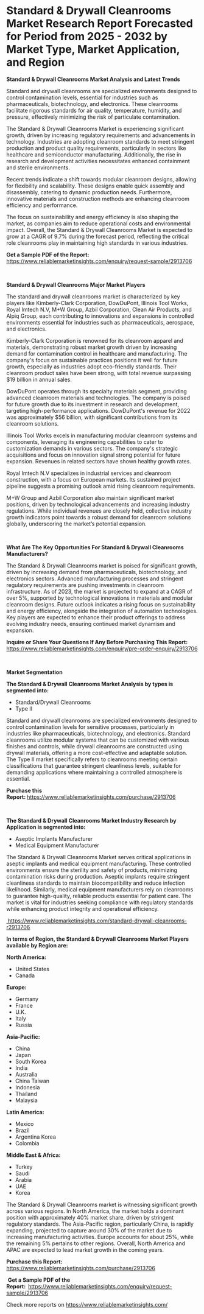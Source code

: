 <p><h1>Standard & Drywall Cleanrooms Market Research Report Forecasted for Period from 2025 -  2032 by Market Type, Market Application, and Region</h1></p><p><strong>Standard & Drywall Cleanrooms Market Analysis and Latest Trends</strong></p>
<p><p>Standard and drywall cleanrooms are specialized environments designed to control contamination levels, essential for industries such as pharmaceuticals, biotechnology, and electronics. These cleanrooms facilitate rigorous standards for air quality, temperature, humidity, and pressure, effectively minimizing the risk of particulate contamination. </p><p>The Standard & Drywall Cleanrooms Market is experiencing significant growth, driven by increasing regulatory requirements and advancements in technology. Industries are adopting cleanroom standards to meet stringent production and product quality requirements, particularly in sectors like healthcare and semiconductor manufacturing. Additionally, the rise in research and development activities necessitates enhanced containment and sterile environments.</p><p>Recent trends indicate a shift towards modular cleanroom designs, allowing for flexibility and scalability. These designs enable quick assembly and disassembly, catering to dynamic production needs. Furthermore, innovative materials and construction methods are enhancing cleanroom efficiency and performance. </p><p>The focus on sustainability and energy efficiency is also shaping the market, as companies aim to reduce operational costs and environmental impact. Overall, the Standard & Drywall Cleanrooms Market is expected to grow at a CAGR of 9.7% during the forecast period, reflecting the critical role cleanrooms play in maintaining high standards in various industries.</p></p>
<p><strong>Get a Sample PDF of the Report:&nbsp;</strong> <a href="https://www.reliablemarketinsights.com/enquiry/request-sample/2913706?utm_campaign=3277&utm_medium=2&utm_source=Github&utm_content=ia&utm_term=12032025&utm_id=standard-drywall-cleanrooms">https://www.reliablemarketinsights.com/enquiry/request-sample/2913706</a></p>
<p>&nbsp;</p>
<p><strong>Standard & Drywall Cleanrooms Major Market Players</strong></p>
<p><p>The standard and drywall cleanrooms market is characterized by key players like Kimberly-Clark Corporation, DowDuPont, Illinois Tool Works, Royal Imtech N.V, M+W Group, Azbil Corporation, Clean Air Products, and Alpiq Group, each contributing to innovations and expansions in controlled environments essential for industries such as pharmaceuticals, aerospace, and electronics.</p><p>Kimberly-Clark Corporation is renowned for its cleanroom apparel and materials, demonstrating robust market growth driven by increasing demand for contamination control in healthcare and manufacturing. The company's focus on sustainable practices positions it well for future growth, especially as industries adopt eco-friendly standards. Their cleanroom product sales have been strong, with total revenue surpassing $19 billion in annual sales.</p><p>DowDuPont operates through its specialty materials segment, providing advanced cleanroom materials and technologies. The company is poised for future growth due to its investment in research and development, targeting high-performance applications. DowDuPont's revenue for 2022 was approximately $56 billion, with significant contributions from its cleanroom solutions.</p><p>Illinois Tool Works excels in manufacturing modular cleanroom systems and components, leveraging its engineering capabilities to cater to customization demands in various sectors. The company's strategic acquisitions and focus on innovation signal strong potential for future expansion. Revenues in related sectors have shown healthy growth rates.</p><p>Royal Imtech N.V specializes in industrial services and cleanroom construction, with a focus on European markets. Its sustained project pipeline suggests a promising outlook amid rising cleanroom requirements.</p><p>M+W Group and Azbil Corporation also maintain significant market positions, driven by technological advancements and increasing industry regulations. While individual revenues are closely held, collective industry growth indicators point towards a robust demand for cleanroom solutions globally, underscoring the market’s potential expansion.</p></p>
<p>&nbsp;</p>
<p><strong>What Are The Key Opportunities For Standard & Drywall Cleanrooms Manufacturers?</strong></p>
<p><p>The Standard & Drywall Cleanrooms market is poised for significant growth, driven by increasing demand from pharmaceuticals, biotechnology, and electronics sectors. Advanced manufacturing processes and stringent regulatory requirements are pushing investments in cleanroom infrastructure. As of 2023, the market is projected to expand at a CAGR of over 5%, supported by technological innovations in materials and modular cleanroom designs. Future outlook indicates a rising focus on sustainability and energy efficiency, alongside the integration of automation technologies. Key players are expected to enhance their product offerings to address evolving industry needs, ensuring continued market dynamism and expansion.</p></p>
<p><strong>Inquire or Share Your Questions If Any Before Purchasing This Report:</strong> <a href="https://www.reliablemarketinsights.com/enquiry/pre-order-enquiry/2913706?utm_campaign=3277&utm_medium=2&utm_source=Github&utm_content=ia&utm_term=12032025&utm_id=standard-drywall-cleanrooms">https://www.reliablemarketinsights.com/enquiry/pre-order-enquiry/2913706</a></p>
<p>&nbsp;</p>
<p><strong>Market Segmentation</strong></p>
<p><strong>The Standard & Drywall Cleanrooms Market Analysis by types is segmented into:</strong></p>
<p><ul><li>Standard/Drywall Cleanrooms</li><li>Type II</li></ul></p>
<p><p>Standard and drywall cleanrooms are specialized environments designed to control contamination levels for sensitive processes, particularly in industries like pharmaceuticals, biotechnology, and electronics. Standard cleanrooms utilize modular systems that can be customized with various finishes and controls, while drywall cleanrooms are constructed using drywall materials, offering a more cost-effective and adaptable solution. The Type II market specifically refers to cleanrooms meeting certain classifications that guarantee stringent cleanliness levels, suitable for demanding applications where maintaining a controlled atmosphere is essential.</p></p>
<p><strong>Purchase this Report:&nbsp;</strong><a href="https://www.reliablemarketinsights.com/purchase/2913706?utm_campaign=3277&utm_medium=2&utm_source=Github&utm_content=ia&utm_term=12032025&utm_id=standard-drywall-cleanrooms">https://www.reliablemarketinsights.com/purchase/2913706</a></p>
<p>&nbsp;</p>
<p><strong>The Standard & Drywall Cleanrooms Market Industry Research by Application is segmented into:</strong></p>
<p><ul><li>Aseptic Implants Manufacturer</li><li>Medical Equipment Manufacturer</li></ul></p>
<p><p>The Standard & Drywall Cleanrooms Market serves critical applications in aseptic implants and medical equipment manufacturing. These controlled environments ensure the sterility and safety of products, minimizing contamination risks during production. Aseptic implants require stringent cleanliness standards to maintain biocompatibility and reduce infection likelihood. Similarly, medical equipment manufacturers rely on cleanrooms to guarantee high-quality, reliable products essential for patient care. The market is vital for industries seeking compliance with regulatory standards while enhancing product integrity and operational efficiency.</p></p>
<p><a href="https://www.reliablemarketinsights.com/standard-drywall-cleanrooms-r2913706?utm_campaign=3277&utm_medium=2&utm_source=Github&utm_content=ia&utm_term=12032025&utm_id=standard-drywall-cleanrooms">&nbsp;https://www.reliablemarketinsights.com/standard-drywall-cleanrooms-r2913706</a></p>
<p><strong>In terms of Region, the Standard & Drywall Cleanrooms Market Players available by Region are:</strong></p>
<p>
    <p> <strong> North America: </strong>
        <ul>
            <li>United States</li>
            <li>Canada</li>
        </ul>
        </p> 
    <p> <strong> Europe: </strong>
        <ul>
            <li>Germany</li>
            <li>France</li>
            <li>U.K.</li>
            <li>Italy</li>
            <li>Russia</li>
        </ul>
        </p> 
    <p> <strong> Asia-Pacific: </strong>
        <ul>
            <li>China</li>
            <li>Japan</li>
            <li>South Korea</li>
            <li>India</li>
            <li>Australia</li>
            <li>China Taiwan</li>
            <li>Indonesia</li>
            <li>Thailand</li>
            <li>Malaysia</li>
        </ul>
        </p> 
    <p> <strong> Latin America: </strong>
        <ul>
            <li>Mexico</li>
            <li>Brazil</li>
            <li>Argentina Korea</li>
            <li>Colombia</li>
        </ul>
        </p> 
    <p> <strong> Middle East & Africa: </strong>
        <ul>
            <li>Turkey</li>
            <li>Saudi</li>
            <li>Arabia</li>
            <li>UAE</li>
            <li>Korea</li>
        </ul>
    </p>
    </p>
<p><p>The Standard & Drywall Cleanrooms market is witnessing significant growth across various regions. In North America, the market holds a dominant position with approximately 40% market share, driven by stringent regulatory standards. The Asia-Pacific region, particularly China, is rapidly expanding, projected to capture around 30% of the market due to increasing manufacturing activities. Europe accounts for about 25%, while the remaining 5% pertains to other regions. Overall, North America and APAC are expected to lead market growth in the coming years.</p></p>
<p><strong>Purchase this Report: </strong><a href="https://www.reliablemarketinsights.com/purchase/2913706?utm_campaign=3277&utm_medium=2&utm_source=Github&utm_content=ia&utm_term=12032025&utm_id=standard-drywall-cleanrooms">https://www.reliablemarketinsights.com/purchase/2913706</a></p>
<p>&nbsp;<strong>Get a Sample PDF of the Report:&nbsp;&nbsp;</strong><a href="https://www.reliablemarketinsights.com/enquiry/request-sample/2913706?utm_campaign=3277&utm_medium=2&utm_source=Github&utm_content=ia&utm_term=12032025&utm_id=standard-drywall-cleanrooms">https://www.reliablemarketinsights.com/enquiry/request-sample/2913706</a></p>
<p><strong></strong></p>
<p>Check more reports on <a href="https://www.reliablemarketinsights.com/?utm_campaign=3277&utm_medium=2&utm_source=Github&utm_content=ia&utm_term=12032025&utm_id=standard-drywall-cleanrooms">https://www.reliablemarketinsights.com/</a></p>